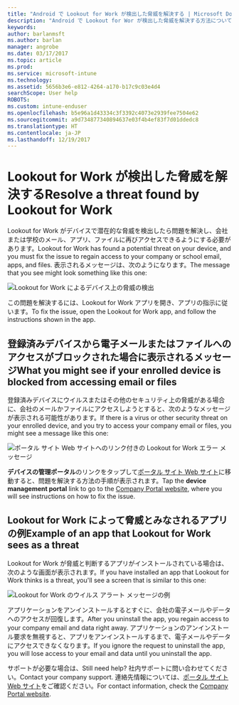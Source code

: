 ```yaml
---
title: "Android で Lookout for Work が検出した脅威を解決する | Microsoft Docs"
description: "Android で Lookout for Wor が検出した脅威を解決する方法について説明します。"
keywords: 
author: barlanmsft
ms.author: barlan
manager: angrobe
ms.date: 03/17/2017
ms.topic: article
ms.prod: 
ms.service: microsoft-intune
ms.technology: 
ms.assetid: 5656b3e6-e812-4264-a170-b17c9c03e4d4
searchScope: User help
ROBOTS: 
ms.custom: intune-enduser
ms.openlocfilehash: b5e96a1d43334c3f3392c4073e2939fee7504e62
ms.sourcegitcommit: a9d734877340894637e03f4b4ef83f7d01ddedc8
ms.translationtype: HT
ms.contentlocale: ja-JP
ms.lasthandoff: 12/19/2017
---
```

# <a name="resolve-a-threat-found-by-lookout-for-work"></a><span data-ttu-id="c2256-103">Lookout for Work が検出した脅威を解決する</span><span class="sxs-lookup"><span data-stu-id="c2256-103">Resolve a threat found by Lookout for Work</span></span>

<span data-ttu-id="c2256-104">Lookout for Work がデバイスで潜在的な脅威を検出したら問題を解決し、会社または学校のメール、アプリ、ファイルに再びアクセスできるようにする必要があります。</span><span class="sxs-lookup"><span data-stu-id="c2256-104">Lookout for Work has found a potential threat on your device, and you must fix the issue to regain access to your company or school email, apps, and files.</span></span> <span data-ttu-id="c2256-105">表示されるメッセージは、次のようになります。</span><span class="sxs-lookup"><span data-stu-id="c2256-105">The message that you see might look something like this one:</span></span>

![Lookout for Work によるデバイス上の脅威の検出](./media/lookout-threat-found-android.png)

<span data-ttu-id="c2256-107">この問題を解決するには、Lookout for Work アプリを開き、アプリの指示に従います。</span><span class="sxs-lookup"><span data-stu-id="c2256-107">To fix the issue, open the Lookout for Work app, and follow the instructions shown in the app.</span></span>

## <a name="what-you-might-see-if-your-enrolled-device-is-blocked-from-accessing-email-or-files"></a><span data-ttu-id="c2256-108">登録済みデバイスから電子メールまたはファイルへのアクセスがブロックされた場合に表示されるメッセージ</span><span class="sxs-lookup"><span data-stu-id="c2256-108">What you might see if your enrolled device is blocked from accessing email or files</span></span>

<span data-ttu-id="c2256-109">登録済みデバイスにウイルスまたはその他のセキュリティ上の脅威がある場合に、会社のメールかファイルにアクセスしようとすると、次のようなメッセージが表示される可能性があります。</span><span class="sxs-lookup"><span data-stu-id="c2256-109">If there is a virus or other security threat on your enrolled device, and you try to access your company email or files, you might see a message like this one:</span></span>

![ポータル サイト Web サイトへのリンク付きの Lookout for Work エラー メッセージ](./media/mtd-go-to-device-management-portal-android.png)

<span data-ttu-id="c2256-111">**デバイスの管理ポータル**のリンクをタップして[ポータル サイト Web サイト](https://portal.manage.microsoft.com#HelpDeskDialog)に移動すると、問題を解決する方法の手順が表示されます。</span><span class="sxs-lookup"><span data-stu-id="c2256-111">Tap the **device management portal** link to go to the [Company Portal website](https://portal.manage.microsoft.com#HelpDeskDialog), where you will see instructions on how to fix the issue.</span></span>

## <a name="example-of-an-app-that-lookout-for-work-sees-as-a-threat"></a><span data-ttu-id="c2256-112">Lookout for Work によって脅威とみなされるアプリの例</span><span class="sxs-lookup"><span data-stu-id="c2256-112">Example of an app that Lookout for Work sees as a threat</span></span>

<span data-ttu-id="c2256-113">Lookout for Work が脅威と判断するアプリがインストールされている場合は、次のような画面が表示されます。</span><span class="sxs-lookup"><span data-stu-id="c2256-113">If you have installed an app that Lookout for Work thinks is a threat, you'll see a screen that is similar to this one:</span></span>

![Lookout for Work のウイルス アラート メッセージの例](./media/lookout-virus-alert-android.png)

<span data-ttu-id="c2256-115">アプリケーションをアンインストールするとすぐに、会社の電子メールやデータへのアクセスが回復します。</span><span class="sxs-lookup"><span data-stu-id="c2256-115">After you uninstall the app, you regain access to your company email and data right away.</span></span> <span data-ttu-id="c2256-116">アプリケーションのアンインストール要求を無視すると、アプリをアンインストールするまで、電子メールやデータにアクセスできなくなります。</span><span class="sxs-lookup"><span data-stu-id="c2256-116">If you ignore the request to uninstall the app, you will lose access to your email and data until you uninstall the app.</span></span>

<span data-ttu-id="c2256-117">サポートが必要な場合は、</span><span class="sxs-lookup"><span data-stu-id="c2256-117">Still need help?</span></span> <span data-ttu-id="c2256-118">社内サポートに問い合わせてください。</span><span class="sxs-lookup"><span data-stu-id="c2256-118">Contact your company support.</span></span> <span data-ttu-id="c2256-119">連絡先情報については、[ポータル サイト Web サイト](https://portal.manage.microsoft.com#HelpDeskDialog)をご確認ください。</span><span class="sxs-lookup"><span data-stu-id="c2256-119">For contact information, check the [Company Portal website](https://portal.manage.microsoft.com#HelpDeskDialog).</span></span>
